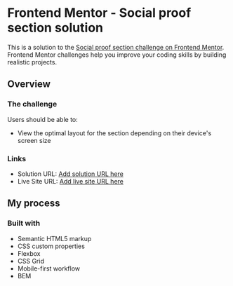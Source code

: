 # Frontend Mentor - Social proof section solution

This is a solution to the [Social proof section challenge on Frontend Mentor](https://www.frontendmentor.io/challenges/social-proof-section-6e0qTv_bA). Frontend Mentor challenges help you improve your coding skills by building realistic projects. 

## Overview

### The challenge

Users should be able to:

- View the optimal layout for the section depending on their device's screen size

### Links

- Solution URL: [Add solution URL here](https://www.frontendmentor.io/solutions/mobile-first-responsive-site-using-flexbox-media-query-and-bem-No3Qvk6-O)
- Live Site URL: [Add live site URL here](https://dariachi85.github.io/social_section/)

## My process

### Built with

- Semantic HTML5 markup
- CSS custom properties
- Flexbox
- CSS Grid
- Mobile-first workflow
- BEM
